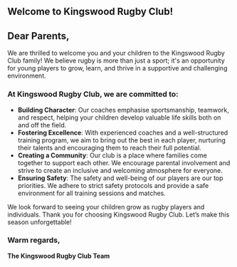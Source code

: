 ## Welcome to Kingswood Rugby Club!

## Dear Parents,

We are thrilled to welcome you and your children to the Kingswood Rugby Club family! We believe rugby is more than just a sport; it's an opportunity for young players to grow, learn, and thrive in a supportive and challenging environment.

### At Kingswood Rugby Club, we are committed to:

- **Building Character**: Our coaches emphasise sportsmanship, teamwork, and respect, helping your children develop valuable life skills both on and off the field.
- **Fostering Excellence**: With experienced coaches and a well-structured training program, we aim to bring out the best in each player, nurturing their talents and encouraging them to reach their full potential.
- **Creating a Community**: Our club is a place where families come together to support each other. We encourage parental involvement and strive to create an inclusive and welcoming atmosphere for everyone.
- **Ensuring Safety**: The safety and well-being of our players are our top priorities. We adhere to strict safety protocols and provide a safe environment for all training sessions and matches.

We look forward to seeing your children grow as rugby players and individuals. Thank you for choosing Kingswood Rugby Club. Let’s make this season unforgettable!

### Warm regards,

**The Kingswood Rugby Club Team**
